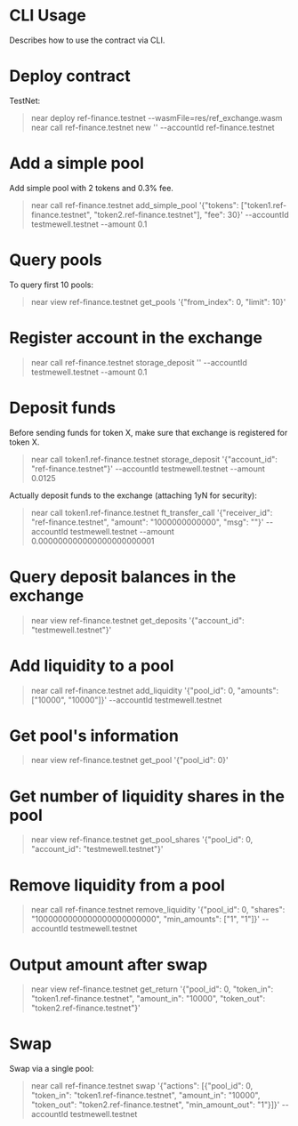 # CLI Usage

Describes how to use the contract via CLI.

# Deploy contract

TestNet:

> near deploy ref-finance.testnet --wasmFile=res/ref_exchange.wasm
> near call ref-finance.testnet new '' --accountId ref-finance.testnet

# Add a simple pool

Add simple pool with 2 tokens and 0.3% fee.

> near call ref-finance.testnet add_simple_pool '{"tokens": ["token1.ref-finance.testnet", "token2.ref-finance.testnet"], "fee": 30}' --accountId testmewell.testnet --amount 0.1

# Query pools

To query first 10 pools:

> near view ref-finance.testnet get_pools '{"from_index": 0, "limit": 10}'

# Register account in the exchange

> near call ref-finance.testnet storage_deposit '' --accountId testmewell.testnet --amount 0.1

# Deposit funds

Before sending funds for token X, make sure that exchange is registered for token X.

> near call token1.ref-finance.testnet storage_deposit '{"account_id": "ref-finance.testnet"}' --accountId testmewell.testnet --amount 0.0125

Actually deposit funds to the exchange (attaching 1yN for security):

> near call token1.ref-finance.testnet ft_transfer_call '{"receiver_id": "ref-finance.testnet", "amount": "1000000000000", "msg": ""}' --accountId testmewell.testnet --amount 0.000000000000000000000001

# Query deposit balances in the exchange

> near view ref-finance.testnet get_deposits '{"account_id": "testmewell.testnet"}'

# Add liquidity to a pool

> near call ref-finance.testnet add_liquidity '{"pool_id": 0, "amounts": ["10000", "10000"]}' --accountId testmewell.testnet

# Get pool's information

> near view ref-finance.testnet get_pool '{"pool_id": 0}'

# Get number of liquidity shares in the pool

> near view ref-finance.testnet get_pool_shares '{"pool_id": 0, "account_id": "testmewell.testnet"}'

# Remove liquidity from a pool

> near call ref-finance.testnet remove_liquidity '{"pool_id": 0, "shares": "1000000000000000000000000", "min_amounts": ["1", "1"]}' --accountId testmewell.testnet

# Output amount after swap

> near view ref-finance.testnet get_return '{"pool_id": 0, "token_in": "token1.ref-finance.testnet", "amount_in": "10000", "token_out": "token2.ref-finance.testnet"}'

# Swap

Swap via a single pool:

> near call ref-finance.testnet swap '{"actions": [{"pool_id": 0, "token_in": "token1.ref-finance.testnet", "amount_in": "10000", "token_out": "token2.ref-finance.testnet", "min_amount_out": "1"}]}' --accountId testmewell.testnet
